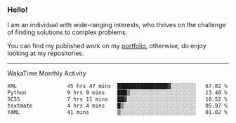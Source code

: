### Hello!

I am an individual with wide-ranging interests, who thrives on the challenge of finding solutions to complex problems.

You can find my published work on my [portfolio](https://bumbleboss.xyz/work), otherwise, do enjoy looking at my repositories.

---

WakaTime Monthly Activity

<!--START_SECTION:waka-->

```txt
XML                45 hrs 47 mins  ████████████████▓░░░░░░░░   67.02 %
Python             9 hrs 9 mins    ███▒░░░░░░░░░░░░░░░░░░░░░   13.40 %
SCSS               7 hrs 11 mins   ██▓░░░░░░░░░░░░░░░░░░░░░░   10.52 %
textmate           4 hrs 4 mins    █▒░░░░░░░░░░░░░░░░░░░░░░░   05.97 %
YAML               41 mins         ▒░░░░░░░░░░░░░░░░░░░░░░░░   01.02 %
```

<!--END_SECTION:waka-->
